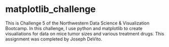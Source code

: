 # matplotlib_challenge
This is Challenge 5 of the Northwestern Data Science & Visualization Bootcamp. In this challenge, I use python and matplotlib to create visualiations for data on mice tumor sizes and various treatment drugs. This assignment was completed by Joseph DeVito.
